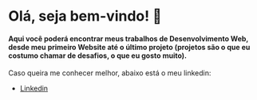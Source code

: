 # Olá, seja bem-vindo! :wave: 

#### Aqui você poderá encontrar meus trabalhos de Desenvolvimento Web, desde meu primeiro Website até o último projeto (projetos são o que eu costumo chamar de desafios, o que eu gosto muito).

Caso queira me conhecer melhor, abaixo está o meu linkedin:

- [Linkedin](https://www.linkedin.com/in/edson-matheus-b5a0171ba/)



 



